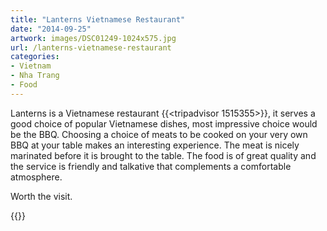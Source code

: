 ```yaml
---
title: "Lanterns Vietnamese Restaurant"
date: "2014-09-25"
artwork: images/DSC01249-1024x575.jpg
url: /lanterns-vietnamese-restaurant
categories:
- Vietnam
- Nha Trang
- Food
---
```


Lanterns is a Vietnamese restaurant {{<tripadvisor 1515355>}}, it serves a good choice of popular Vietnamese dishes, most impressive choice would be the BBQ. Choosing a choice of meats to be cooked on your very own BBQ at your table makes an interesting experience. The meat is nicely marinated before it is brought to the table. The food is of great quality and the service is friendly and talkative that complements a comfortable atmosphere.

Worth the visit.

{{<place ChIJZV7rmWRncDERH6zs3aF3H-M>}}